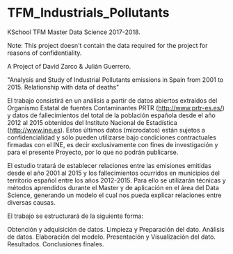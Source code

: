 # TFM_Industrials_Pollutants
KSchool TFM Master Data Science 2017-2018.

Note: This project doesn't contain the data required for the project for reasons of confidentiality.

A Project of David Zarco & Julián Guerrero.

"Analysis and Study of Industrial Pollutants emissions in Spain from 2001 to 2015. Relationship with data of deaths"

El trabajo consistirá en un análisis a partir de datos abiertos extraídos del Organismo Estatal de fuentes Contaminantes PRTR (http://www.prtr-es.es/) y datos de fallecimientos del total de la población española desde el año 2012 al 2015 obtenidos del Instituto Nacional de Estadística (http://www.ine.es). Estos últimos datos (microdatos) están sujetos a confidencialidad y sólo pueden utilizarse bajo condiciones contractuales firmadas con el INE, es decir exclusivamente con fines de investigación y para el presente Proyecto, por lo que no podrán publicarse.

El estudio tratará de establecer relaciones entre las emisiones emitidas desde el año 2001 al 2015 y los fallecimientos ocurridos en municipios del territorio español entre los años 2012-2015. Para ello se utilizarán técnicas y métodos aprendidos durante el Master y de aplicación en el área del Data Science, generando un modelo el cual nos pueda explicar relaciones entre diversas causas.

El trabajo se estructurará de la siguiente forma:

Obtención y adquisición de datos.
Limpieza y Preparación del dato.
Análisis de datos. Elaboración del modelo.
Presentación y Visualización del dato. Resultados.
Conclusiones finales.
